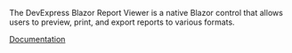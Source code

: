 The DevExpress Blazor Report Viewer is a native Blazor control that allows users to preview, print, and export reports to various formats.

[Documentation](https://docs.devexpress.com/XtraReports/403594/web-reporting/blazor-reporting/blazor-native)